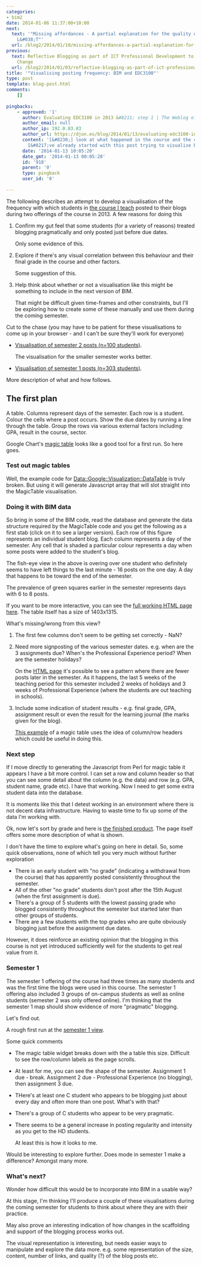 ```yaml
---
categories:
- bim2
date: 2014-01-06 11:37:00+10:00
next:
  text: '"Missing affordances - A partial explanation for the quality of University
    L&#038;T"'
  url: /blog2/2014/01/10/missing-affordances-a-partial-explanation-for-the-quality-of-university-lt/
previous:
  text: Reflective Blogging as part of ICT Professional Development to Support Pedagogical
    Change
  url: /blog2/2014/01/03/reflective-blogging-as-part-of-ict-professional-development-to-support-pedagogical-change/
title: '"Visualising posting frequency: BIM and EDC3100"'
type: post
template: blog-post.html
comments:
    []
    
pingbacks:
    - approved: '1'
      author: Evaluating EDC3100 in 2013 &#8211; step 1 | The Weblog of (a) David Jones
      author_email: null
      author_ip: 192.0.83.83
      author_url: https://djon.es/blog/2014/01/13/evaluating-edc3100-in-2013-step-1/
      content: '[&#8230;] look at what happened in the course and the course site. Something
        I&#8217;ve already started with this post trying to visualise blog post [&#8230;]'
      date: '2014-01-13 10:05:20'
      date_gmt: '2014-01-13 00:05:20'
      id: '918'
      parent: '0'
      type: pingback
      user_id: '0'
    
---
```

The following describes an attempt to develop a visualisation of the frequency with which students in [the course I teach](http://www.usq.edu.au/course/synopses/2014/EDC3100.html) posted to their blogs during two offerings of the course in 2013. A few reasons for doing this

1. Confirm my gut feel that some students (for a variety of reasons) treated blogging pragmatically and only posted just before due dates.
    
    Only some evidence of this.
    
2. Explore if there's any visual correlation between this behaviour and their final grade in the course and other factors.
    
    Some suggestion of this.
    
3. Help think about whether or not a visualisation like this might be something to include in the next version of BIM.
    
    That might be difficult given time-frames and other constraints, but I'll be exploring how to create some of these manually and use them during the coming semester.
    

Cut to the chase (you may have to be patient for these visualisations to come up in your browser - and I can't be sure they'll work for everyone)

- [Visualisation of semester 2 posts (n=100 students)](https://dl.dropboxusercontent.com/u/14025788/magicTable/sem2_table.html).
    
    The visualisation for the smaller semester works better.
    
- [Visualisation of semester 1 posts (n=303 students)](https://dl.dropboxusercontent.com/u/14025788/magicTable/sem1_table.html).

More description of what and how follows.

## The first plan

A table. Columns represent days of the semester. Each row is a student. Colour the cells where a post occurs. Show the due dates by running a line through the table. Group the rows via various external factors including: GPA, result in the course, sector.

Google Chart's [magic table](http://magic-table.googlecode.com/svn/trunk/magic-table/google_visualisation/example_1.html) looks like a good tool for a first run. So here goes.

### Test out magic tables

Well, the example code for [Data::Google::Visualization::DataTable](http://search.cpan.org/dist/Data-Google-Visualization-DataTable/lib/Data/Google/Visualization/DataTable.pm) is truly broken. But using it will generate Javascript array that will slot straight into the MagicTable visualisation.

### Doing it with BIM data

So bring in some of the BIM code, read the database and generate the data structure required by the MagicTable code and you get the following as a first stab (click on it to see a larger version). Each row of this figure represents an individual student blog. Each column represents a day of the semester. Any cell that is shaded a particular colour represents a day when some posts were added to the student's blog.

The fish-eye view in the above is overing over one student who definitely seems to have left things to the last minute - 16 posts on the one day. A day that happens to be toward the end of the semester.

The prevalence of green squares earlier in the semester represents days with 6 to 8 posts.

If you want to be more interactive, you can see the [full working HTML page here](https://dl.dropboxusercontent.com/u/14025788/magicTable/version_0.html). The table itself has a size of 1403x1315.

What's missing/wrong from this view?

1. The first few columns don't seem to be getting set correctly - NaN?
2. Need more signposting of the various semester dates. e.g. when are the 3 assignments due? When's the Professional Experience period? When are the semester holidays?
    
    On the [HTML page](https://dl.dropboxusercontent.com/u/14025788/magicTable/version_0.html) it's possible to see a pattern where there are fewer posts later in the semester. As it happens, the last 5 weeks of the teaching period for this semester included 2 weeks of holidays and 3 weeks of Professional Experience (where the students are out teaching in schools).
    
3. Include some indication of student results - e.g. final grade, GPA, assignment result or even the result for the learning journal (the marks given for the blog).
    
    [This example](http://www.grvisualisation.50webs.com/volsExample.html) of a magic table uses the idea of column/row headers which could be useful in doing this.
    

### Next step

If I move directly to generating the Javascript from Perl for magic table it appears I have a bit more control. I can set a row and column header so that you can see some detail about the column (e.g. the data) and row (e.g. GPA, student name, grade etc). I have that working. Now I need to get some extra student data into the database.

It is moments like this that I detest working in an environment where there is not decent data infrastructure. Having to waste time to fix up some of the data I'm working with.

Ok, now let's sort by grade and here is [the finished product](https://dl.dropboxusercontent.com/u/14025788/magicTable/sem2_table.html). The page itself offers some more description of what is shown.

I don't have the time to explore what's going on here in detail. So, some quick observations, none of which tell you very much without further exploration

- There is an early student with "no grade" (indicating a withdrawal from the course) that has apparently posted consistently throughout the semester.
- All of the other "no grade" students don't post after the 15th August (when the first assignment is due).
- There's a group of 5 students with the lowest passing grade who blogged consistently throughout the semester but started later than other groups of students.
- There are a few students with the top grades who are quite obviously blogging just before the assignment due dates.

However, it does reinforce an existing opinion that the blogging in this course is not yet introduced sufficiently well for the students to get real value from it.

### Semester 1

The semester 1 offering of the course had three times as many students and was the first time the blogs were used in this course. The semester 1 offering also included 3 groups of on-campus students as well as online students (semester 2 was only offered online). I'm thinking that the semester 1 map should show evidence of more "pragmatic" blogging.

Let's find out.

A rough first run at the [semester 1 view](https://dl.dropboxusercontent.com/u/14025788/magicTable/sem1_table.html).

Some quick comments

- The magic table widget breaks down with the a table this size. Difficult to see the row/column labels as the page scrolls.
- At least for me, you can see the shape of the semester. Assignment 1 due - break. Assignment 2 due - Professional Experience (no blogging), then assignment 3 due.
- THere's at least one C student who appears to be blogging just about every day and often more than one post. What's with that?
- There's a group of C students who appear to be very pragmatic.
- There seems to be a general increase in posting regularity and intensity as you get to the HD students.
    
    At least this is how it looks to me.
    

Would be interesting to explore further. Does mode in semester 1 make a difference? Amongst many more.

### What's next?

Wonder how difficult this would be to incorporate into BIM in a usable way?

At this stage, I'm thinking I'll produce a couple of these visualisations during the coming semester for students to think about where they are with their practice.

May also prove an interesting indication of how changes in the scaffolding and support of the blogging process works out.

The visual representation is interesting, but needs easier ways to manipulate and explore the data more. e.g. some representation of the size, content, number of links, and quality (?) of the blog posts etc.